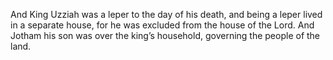 And King Uzziah was a leper to the day of his death, and being a leper lived in a separate house, for he was excluded from the house of the Lord. And Jotham his son was over the king’s household, governing the people of the land.
